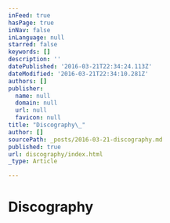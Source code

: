 ```yaml
---
inFeed: true
hasPage: true
inNav: false
inLanguage: null
starred: false
keywords: []
description: ''
datePublished: '2016-03-21T22:34:24.113Z'
dateModified: '2016-03-21T22:34:10.281Z'
authors: []
publisher:
  name: null
  domain: null
  url: null
  favicon: null
title: "Discography\_"
author: []
sourcePath: _posts/2016-03-21-discography.md
published: true
url: discography/index.html
_type: Article

---
```

# Discography